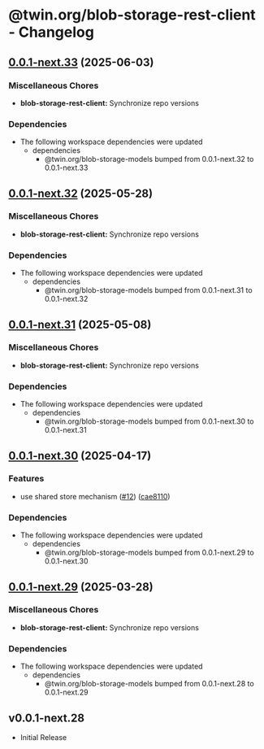 # @twin.org/blob-storage-rest-client - Changelog

## [0.0.1-next.33](https://github.com/twinfoundation/blob-storage/compare/blob-storage-rest-client-v0.0.1-next.32...blob-storage-rest-client-v0.0.1-next.33) (2025-06-03)


### Miscellaneous Chores

* **blob-storage-rest-client:** Synchronize repo versions


### Dependencies

* The following workspace dependencies were updated
  * dependencies
    * @twin.org/blob-storage-models bumped from 0.0.1-next.32 to 0.0.1-next.33

## [0.0.1-next.32](https://github.com/twinfoundation/blob-storage/compare/blob-storage-rest-client-v0.0.1-next.31...blob-storage-rest-client-v0.0.1-next.32) (2025-05-28)


### Miscellaneous Chores

* **blob-storage-rest-client:** Synchronize repo versions


### Dependencies

* The following workspace dependencies were updated
  * dependencies
    * @twin.org/blob-storage-models bumped from 0.0.1-next.31 to 0.0.1-next.32

## [0.0.1-next.31](https://github.com/twinfoundation/blob-storage/compare/blob-storage-rest-client-v0.0.1-next.30...blob-storage-rest-client-v0.0.1-next.31) (2025-05-08)


### Miscellaneous Chores

* **blob-storage-rest-client:** Synchronize repo versions


### Dependencies

* The following workspace dependencies were updated
  * dependencies
    * @twin.org/blob-storage-models bumped from 0.0.1-next.30 to 0.0.1-next.31

## [0.0.1-next.30](https://github.com/twinfoundation/blob-storage/compare/blob-storage-rest-client-v0.0.1-next.29...blob-storage-rest-client-v0.0.1-next.30) (2025-04-17)


### Features

* use shared store mechanism ([#12](https://github.com/twinfoundation/blob-storage/issues/12)) ([cae8110](https://github.com/twinfoundation/blob-storage/commit/cae8110681847a1ac4fcac968b8196694e49c320))


### Dependencies

* The following workspace dependencies were updated
  * dependencies
    * @twin.org/blob-storage-models bumped from 0.0.1-next.29 to 0.0.1-next.30

## [0.0.1-next.29](https://github.com/twinfoundation/blob-storage/compare/blob-storage-rest-client-v0.0.1-next.28...blob-storage-rest-client-v0.0.1-next.29) (2025-03-28)


### Miscellaneous Chores

* **blob-storage-rest-client:** Synchronize repo versions


### Dependencies

* The following workspace dependencies were updated
  * dependencies
    * @twin.org/blob-storage-models bumped from 0.0.1-next.28 to 0.0.1-next.29

## v0.0.1-next.28

- Initial Release
